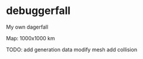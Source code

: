 # debuggerfall
My own dagerfall

Map: 1000x1000 km
	
TODO: add generation data
      modify mesh
	  add collision
